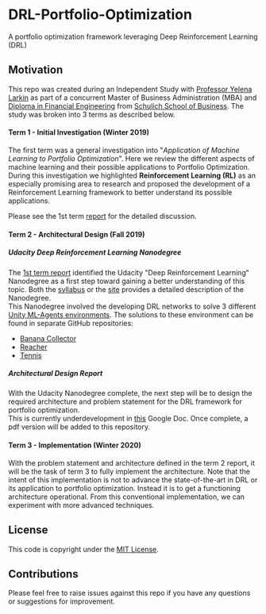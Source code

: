 # DRL-Portfolio-Optimization
A portfolio optimization framework leveraging Deep Reinforcement Learning (DRL)

## Motivation
This repo was created during an Independent Study with [Professor Yelena Larkin](https://www.linkedin.com/in/yelena-larkin-6b7b361b/) 
as part of a concurrent Master of Business Administration (MBA) and [Diploma in Financial Engineering](https://schulich.yorku.ca/programs/fnen/)
from [Schulich School of Business](https://schulich.yorku.ca/).  The study was broken into 3 terms as described below.

#### Term 1 - Initial Investigation (Winter 2019)
The first term was a general investigation into "_Application of Machine Learning to Portfolio Optimization_".  Here we
review the different aspects of machine learning and their possible applications to Portfolio Optimization.  During this 
investigation we highlighted **Reinforcement Learning (RL)** as an especially promising area to research and proposed 
the development of a Reinforcement Learning framework to better understand its possible applications.  

Please see the 1st term [report](docs/fine_6900_w19_daniel_fudge_final.pdf) for the detailed discussion.  

#### Term 2 - Architectural Design (Fall 2019)
##### Udacity Deep Reinforcement Learning Nanodegree
The [1st term report](docs/fine_6900_w19_daniel_fudge_final.pdf) identified the Udacity "Deep Reinforcement Learning" 
Nanodegree as a first step toward gaining a better understanding of this topic.  Both the [syllabus](docs/DRL_Nanodegree_Syllabus.pdf)
or the [site](https://www.udacity.com/course/deep-reinforcement-learning-nanodegree--nd893) provides a detailed 
description of the Nanodegree.  
This Nanodegree involved the developing DRL networks to solve 3 different [Unity ML-Agents environments](https://unity3d.com/machine-learning/).
The solutions to these environment can be found in separate GitHub repositories:
- [Banana Collector](https://github.com/daniel-fudge/banana_hunter)
- [Reacher](https://github.com/daniel-fudge/reinforcement-learning-reacher)
- [Tennis](https://github.com/daniel-fudge/reinforcement-learning-tennis)

##### Architectural Design Report
With the Udacity Nanodegree complete, the next step will be to design the required architecture and problem statement
for the DRL framework for portfolio optimization.  
This is currently underdevelopment in [this](https://docs.google.com/document/d/1R71LMO0FALjnGl-yVFwi0FpsfboV5ViDzBo8-KZDuA4/edit?usp=sharing)
Google Doc.  Once complete, a pdf version will be added to this repository.  

#### Term 3 - Implementation (Winter 2020)
With the problem statement and architecture defined in the term 2 report, it will be the task of term 3 to fully 
implement the architecture.  Note that the intent of this implementation is not to advance the state-of-the-art in DRL 
or its application to portfolio optimization.  Instead it is to get a functioning architecture operational.  From this 
conventional implementation, we can experiment with more advanced techniques.   

## License
This code is copyright under the [MIT License](LICENSE).

## Contributions
Please feel free to raise issues against this repo if you have any questions or suggestions for improvement.
